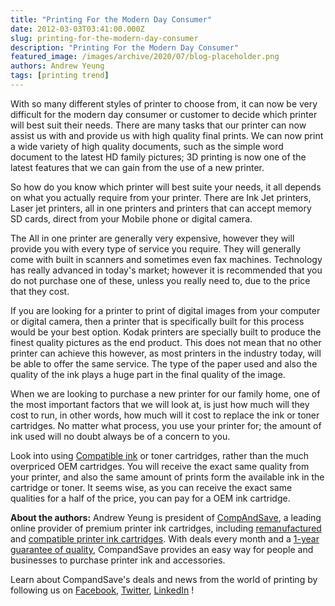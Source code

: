 ```yaml
---
title: "Printing For the Modern Day Consumer"
date: 2012-03-03T03:41:00.000Z
slug: printing-for-the-modern-day-consumer
description: "Printing For the Modern Day Consumer"
featured_image: /images/archive/2020/07/blog-placeholder.png
authors: Andrew Yeung
tags: [printing trend]
---
```


With so many different styles of printer to choose from, it can now be very difficult for the modern day consumer or customer to decide which printer will best suit their needs. There are many tasks that our printer can now assist us with and provide us with high quality final prints. We can now print a wide variety of high quality documents, such as the simple word document to the latest HD family pictures; 3D printing is now one of the latest features that we can gain from the use of a new printer.

So how do you know which printer will best suite your needs, it all depends on what you actually require from your printer. There are Ink Jet printers, Laser jet printers, all in one printers and printers that can accept memory SD cards, direct from your Mobile phone or digital camera. 

The All in one printer are generally very expensive, however they will provide you with every type of service you require. They will generally come with built in scanners and sometimes even fax machines. Technology has really advanced in today's market; however it is recommended that you do not purchase one of these, unless you really need to, due to the price that they cost. 

If you are looking for a printer to print of digital images from your computer or digital camera, then a printer that is specifically built for this process would be your best option. Kodak printers are specially built to produce the finest quality pictures as the end product. This does not mean that no other printer can achieve this however, as most printers in the industry today, will be able to offer the same service. The type of the paper used and also the quality of the ink plays a huge part in the final quality of the image.

When we are looking to purchase a new printer for our family home, one of the most important factors that we will look at, is just how much will they cost to run, in other words, how much will it cost to replace the ink or toner cartridges. No matter what process, you use your printer for; the amount of ink used will no doubt always be of a concern to you. 

Look into using [Compatible ink](https://www.compandsave.com/) or toner cartridges, rather than the much overpriced OEM cartridges. You will receive the exact same quality from your printer, and also the same amount of prints form the available ink in the cartridge or toner. It seems wise, as you can receive the exact same qualities for a half of the price, you can pay for a OEM ink cartridge.

  
**About the authors:** Andrew Yeung is president of [CompAndSave](https://www.compandsave.com/), a leading online provider of premium printer ink cartridges, including [remanufactured](https://www.compandsave.com/help) and [compatible printer ink cartridges](https://www.compandsave.com/help). With deals every month and a [1-year guarantee of quality](https://www.compandsave.com/help), CompandSave provides an easy way for people and businesses to purchase printer ink and accessories.

Learn about CompandSave's deals and news from the world of printing by following us on [Facebook](https://www.facebook.com/compandsave.ink), [Twitter](https://twitter.com/compandsave), [LinkedIn](https://www.linkedin.com) !